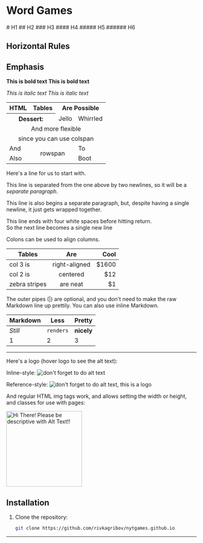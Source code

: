 <!DOCTYPE html>
<html lang="en">
<head>
    <meta charset="UTF-8">
    <meta name="viewport" content="width=device-width, initial-scale=1.0">
    <title>New York Times Word Game</title>
    <link rel="stylesheet" href="styles.css">
</head>
<body>
    <div id="game-container">
        <h1>Word Games</h1>
        <div id="game"></div> 
    </div>
    <script src="script.js"></script>
</body>
</html>
# H1
## H2
### H3
#### H4
##### H5
###### H6

## Horizontal Rules

## Emphasis

**This is bold text**
__This is bold text__

*This is italic text*
_This is italic text_
<table>
  <tr><th>HTML</th><th>Tables</th><th colspan="2">Are Possible</th></tr>
  <tr><th colspan="2">Dessert:</th><td>Jello</td><td>Whirrled</td></tr>
  <tr><td colspan="4" align="center">And more flexible</td></tr>
  <tr><td colspan="4" align="center">since you can use colspan</td></tr>
  <tr><td>And</td><td rowspan="2" colspan="2" align="center">rowspan</td><td>To</td></tr>
  <tr><td>Also</td><td>Boot</td></tr>
 </table>

Here's a line for us to start with.

This line is separated from the one above by two newlines, so it will be a *separate paragraph*.

This line is also begins a separate paragraph, but,
despite having a single newline, it just gets wrapped together.

This line ends with four white spaces before hitting return.    
So the next line becomes a single new line

Colons can be used to align columns.

| Tables        | Are           | Cool  |
| ------------- |:-------------:| -----:|
| col 3 is      | right-aligned | $1600 |
| col 2 is      | centered      |   $12 |
| zebra stripes | are neat      |    $1 |

The outer pipes (|) are optional, and you don't need to make the raw Markdown line up prettily. You can also use inline Markdown.

Markdown | Less | Pretty
--- | --- | ---
*Still* | `renders` | **nicely**
1 | 2 | 3

----

Here's a logo (hover logo to see the alt text):

Inline-style: 
![don't forget to do alt text](https://avatars.githubusercontent.com/u/42009457?s=40&v=4 "Logo Title Hover Text")

Reference-style: 
![don't forget to do alt text, this is a logo][logo]

And regular HTML img tags work, and allows setting the width or height, and classes for use with pages:

<img width="200" alt="Hi There! Please be descriptive with Alt Text!!" class="recess" src="https://avatars.githubusercontent.com/u/42009457?s=400&u=2dcba5c146315f82f802b8b58e92a4d6b82344b3&v=4">

## Installation
1. Clone the repository:
   ```bash
   git clone https://github.com/rivkagribov/nytgames.github.io

[logo]: https://avatars.githubusercontent.com/u/42009457?s=40&v=4 "Logo Title Hover Text: The Sequel"

---
